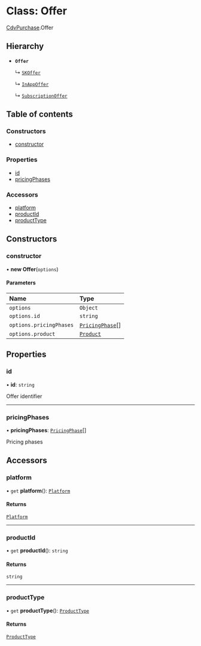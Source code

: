 # Class: Offer

[CdvPurchase](../modules/CdvPurchase.md).Offer

## Hierarchy

- **`Offer`**

  ↳ [`SKOffer`](CdvPurchase.AppleAppStore.SKOffer.md)

  ↳ [`InAppOffer`](CdvPurchase.GooglePlay.InAppOffer.md)

  ↳ [`SubscriptionOffer`](CdvPurchase.GooglePlay.SubscriptionOffer.md)

## Table of contents

### Constructors

- [constructor](CdvPurchase.Offer.md#constructor)

### Properties

- [id](CdvPurchase.Offer.md#id)
- [pricingPhases](CdvPurchase.Offer.md#pricingphases)

### Accessors

- [platform](CdvPurchase.Offer.md#platform)
- [productId](CdvPurchase.Offer.md#productid)
- [productType](CdvPurchase.Offer.md#producttype)

## Constructors

### constructor

• **new Offer**(`options`)

#### Parameters

| Name | Type |
| :------ | :------ |
| `options` | `Object` |
| `options.id` | `string` |
| `options.pricingPhases` | [`PricingPhase`](../interfaces/CdvPurchase.PricingPhase.md)[] |
| `options.product` | [`Product`](CdvPurchase.Product.md) |

## Properties

### id

• **id**: `string`

Offer identifier

___

### pricingPhases

• **pricingPhases**: [`PricingPhase`](../interfaces/CdvPurchase.PricingPhase.md)[]

Pricing phases

## Accessors

### platform

• `get` **platform**(): [`Platform`](../enums/CdvPurchase.Platform.md)

#### Returns

[`Platform`](../enums/CdvPurchase.Platform.md)

___

### productId

• `get` **productId**(): `string`

#### Returns

`string`

___

### productType

• `get` **productType**(): [`ProductType`](../enums/CdvPurchase.ProductType.md)

#### Returns

[`ProductType`](../enums/CdvPurchase.ProductType.md)
